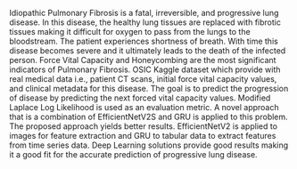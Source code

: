 Idiopathic Pulmonary Fibrosis is a fatal, irreversible, and progressive lung disease. In this disease, the healthy lung tissues are replaced with fibrotic tissues making it difficult for oxygen to pass from the lungs to the bloodstream. The patient experiences shortness of breath. With time this disease becomes severe and it ultimately leads 
to the death of the infected person. 
Force Vital Capacity and Honeycombing are the most significant indicators of Pulmonary Fibrosis. OSIC Kaggle dataset which provide 
with real medical data i.e., patient CT scans, initial force vital capacity values, and clinical metadata for this disease. 
The goal is to predict the progression of disease by predicting the next forced vital capacity values. Modified Laplace Log Likelihood is used as an evaluation metric.
A novel approach that is a combination of EfficientNetV2S and GRU is applied to this problem. The proposed approach yields better results. EfficientNetV2 is applied to images for feature extraction and GRU to tabular data to extract features from time series data.
Deep Learning solutions provide good results making it a good fit for the accurate prediction of progressive lung disease.
